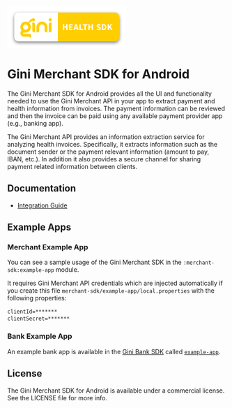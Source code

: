 ![Gini Merchant SDK for Android](./logo.png)

Gini Merchant SDK for Android
===========================

The Gini Merchant SDK for Android provides all the UI and functionality needed to use the Gini Merchant API in your app to
extract payment and health information from invoices. The payment information can be reviewed and then the invoice can
be paid using any available payment provider app (e.g., banking app).

The Gini Merchant API provides an information extraction service for analyzing health invoices. Specifically, it extracts
information such as the document sender or the payment relevant information (amount to pay, IBAN, etc.). In addition it
also provides a secure channel for sharing payment related information between clients. 

Documentation
-------------

* [Integration Guide](https://developer.gini.net/gini-mobile-android/merchant-sdk/sdk)

Example Apps
------------

### Merchant Example App

You can see a sample usage of the Gini Merchant SDK in the `:merchant-sdk:example-app` module. 

It requires Gini Merchant API credentials which are injected automatically if you create this file `merchant-sdk/example-app/local.properties` with the following properties:
```
clientId=*******
clientSecret=*******
```

### Bank Example App

An example bank app is available in the [Gini Bank SDK](https://github.com/gini/gini-mobile-android/tree/main/bank-sdk) called
[`example-app`](https://github.com/gini/gini-mobile-android/tree/main/bank-sdk/example-app).

License
-------

The Gini Merchant SDK for Android is available under a commercial license.
See the LICENSE file for more info.

